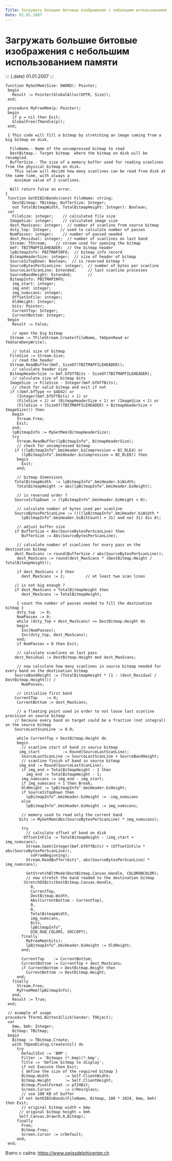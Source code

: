 ```yaml
---
Title: Загружать большие битовые изображения с небольшим использованием памяти
Date: 01.01.2007
---
```



Загружать большие битовые изображения с небольшим использованием памяти
=======================================================================

::: {.date}
01.01.2007
:::

    function MyGetMem(Size: DWORD): Pointer;
     begin
       Result := Pointer(GlobalAlloc(GPTR, Size));
     end;
     
     procedure MyFreeMem(p: Pointer);
     begin
       if p = nil then Exit;
       GlobalFree(THandle(p));
     end;
     
     { This code will fill a bitmap by stretching an image coming from a big bitmap on disk. 
     
      FileName.- Name of the uncompressed bitmap to read 
      DestBitmap.- Target bitmap  where the bitmap on disk will be resampled. 
      BufferSize.- The size of a memory buffer used for reading scanlines from the physical bitmap on disk. 
        This value will decide how many scanlines can be read from disk at the same time, with always a 
        minimum value of 2 scanlines. 
     
      Will return false on error. 
    }
     function GetDIBInBands(const FileName: string;
       DestBitmap: TBitmap; BufferSize: Integer;
       out TotalBitmapWidth, TotalBitmapHeight: Integer): Boolean;
     var
       FileSize: integer;    // calculated file size 
      ImageSize: integer;    // calculated image size 
      dest_MaxScans: integer;  // number of scanline from source bitmap 
      dsty_top: Integer;    // used to calculate number of passes 
      NumPasses: integer;    // number of passed needed 
      dest_Residual: integer;  // number of scanlines on last band 
      Stream: TStream;    // stream used for opening the bitmap 
      bmf: TBITMAPFILEHEADER;  // the bitmap header 
      lpBitmapInfo: PBITMAPINFO;  // bitmap info record 
      BitmapHeaderSize: integer;  // size of header of bitmap 
      SourceIsTopDown: Boolean;  // is reversed bitmap ? 
      SourceBytesPerScanLine: integer;  // number of bytes per scanline 
      SourceLastScanLine: Extended;     // last scanline processes 
      SourceBandHeight: Extended;       // 
      BitmapInfo: PBITMAPINFO;
       img_start: integer;
       img_end: integer;
       img_numscans: integer;
       OffsetInFile: integer;
       OldHeight: Integer;
       bits: Pointer;
       CurrentTop: Integer;
       CurrentBottom: Integer;
     begin
       Result := False;
     
       // open the big bitmap 
      Stream := TFileStream.Create(FileName, fmOpenRead or fmShareDenyWrite);
     
       // total size of bitmap 
      FileSize := Stream.Size;
       // read the header 
      Stream.ReadBuffer(bmf, SizeOf(TBITMAPFILEHEADER));
       // calculate header size 
      BitmapHeaderSize := bmf.bfOffBits - SizeOf(TBITMAPFILEHEADER);
       // calculate size of bitmap bits 
      ImageSize := FileSize - Integer(bmf.bfOffBits);
       // check for valid bitmap and exit if not 
      if ((bmf.bfType <> $4D42) or
         (Integer(bmf.bfOffBits) < 1) or
         (FileSize < 1) or (BitmapHeaderSize < 1) or (ImageSize < 1) or
         (FileSize < (SizeOf(TBITMAPFILEHEADER) + BitmapHeaderSize + ImageSize))) then
       begin
         Stream.Free;
         Exit;
       end;
       lpBitmapInfo := MyGetMem(BitmapHeaderSize);
       try
         Stream.ReadBuffer(lpBitmapInfo^, BitmapHeaderSize);
         // check for uncompressed bitmap 
        if ((lpBitmapInfo^.bmiHeader.biCompression = BI_RLE4) or
           (lpBitmapInfo^.bmiHeader.biCompression = BI_RLE8)) then
         begin
           Exit;
         end;
     
         // bitmap dimensions 
        TotalBitmapWidth  := lpBitmapInfo^.bmiHeader.biWidth;
         TotalBitmapHeight := abs(lpBitmapInfo^.bmiHeader.biHeight);
     
         // is reversed order ? 
        SourceIsTopDown := (lpBitmapInfo^.bmiHeader.biHeight < 0);
     
         // calculate number of bytes used per scanline 
        SourceBytesPerScanLine := ((((lpBitmapInfo^.bmiHeader.biWidth *
           lpBitmapInfo^.bmiHeader.biBitCount) + 31) and not 31) div 8);
     
         // adjust buffer size 
        if BufferSize < Abs(SourceBytesPerScanLine) then
           BufferSize := Abs(SourceBytesPerScanLine);
     
         // calculate number of scanlines for every pass on the destination bitmap 
        dest_MaxScans := round(BufferSize / abs(SourceBytesPerScanLine));
         dest_MaxScans := round(dest_MaxScans * (DestBitmap.Height / TotalBitmapHeight));
     
         if dest_MaxScans < 2 then
           dest_MaxScans := 2;         // at least two scan lines 
     
        // is not big enough ? 
        if dest_MaxScans > TotalBitmapHeight then
           dest_MaxScans := TotalBitmapHeight;
     
         { count the number of passes needed to fill the destination bitmap }
         dsty_top  := 0;
         NumPasses := 0;
         while (dsty_Top + dest_MaxScans) <= DestBitmap.Height do
         begin
           Inc(NumPasses);
           Inc(dsty_top, dest_MaxScans);
         end;
         if NumPasses = 0 then Exit;
     
         // calculate scanlines on last pass 
        dest_Residual := DestBitmap.Height mod dest_MaxScans;
     
         // now calculate how many scanlines in source bitmap needed for every band on the destination bitmap 
        SourceBandHeight := (TotalBitmapHeight * (1 - (dest_Residual / DestBitmap.Height))) /
           NumPasses;
     
         // initialize first band 
        CurrentTop    := 0;
         CurrentBottom := dest_MaxScans;
     
         // a floating point used in order to not loose last scanline precision on source bitmap 
        // because every band on target could be a fraction (not integral) on the source bitmap 
        SourceLastScanLine := 0.0;
     
         while CurrentTop < DestBitmap.Height do
         begin
           // scanline start of band in source bitmap 
          img_start          := Round(SourceLastScanLine);
           SourceLastScanLine := SourceLastScanLine + SourceBandHeight;
           // scanline finish of band in source bitmap 
          img_end := Round(SourceLastScanLine);
           if img_end > TotalBitmapHeight - 1 then
             img_end := TotalBitmapHeight - 1;
           img_numscans := img_end - img_start;
           if img_numscans < 1 then Break;
           OldHeight := lpBitmapInfo^.bmiHeader.biHeight;
           if SourceIsTopDown then
             lpBitmapInfo^.bmiHeader.biHeight := -img_numscans
           else
             lpBitmapInfo^.bmiHeader.biHeight := img_numscans;
     
           // memory used to read only the current band 
          bits := MyGetMem(Abs(SourceBytesPerScanLine) * img_numscans);
     
           try
             // calculate offset of band on disk 
            OffsetInFile := TotalBitmapHeight - (img_start + img_numscans);
             Stream.Seek(Integer(bmf.bfOffBits) + (OffsetInFile * abs(SourceBytesPerScanLine)),
               soFromBeginning);
             Stream.ReadBuffer(bits^, abs(SourceBytesPerScanLine) * img_numscans);
     
             SetStretchBltMode(DestBitmap.Canvas.Handle, COLORONCOLOR);
             // now stretch the band readed to the destination bitmap 
            StretchDIBits(DestBitmap.Canvas.Handle,
               0,
               CurrentTop,
               DestBitmap.Width,
               Abs(CurrentBottom - CurrentTop),
               0,
               0,
               TotalBitmapWidth,
               img_numscans,
               Bits,
               lpBitmapInfo^,
               DIB_RGB_COLORS, SRCCOPY);
           finally
             MyFreeMem(bits);
             lpBitmapInfo^.bmiHeader.biHeight := OldHeight;
           end;
     
           CurrentTop    := CurrentBottom;
           CurrentBottom := CurrentTop + dest_MaxScans;
           if CurrentBottom > DestBitmap.Height then
             CurrentBottom := DestBitmap.Height;
         end;
       finally
         Stream.Free;
         MyFreeMem(lpBitmapInfo);
       end;
       Result := True;
     end;
     
     // example of usage 
    procedure TForm1.Button1Click(Sender: TObject);
     var
       bmw, bmh: Integer;
       Bitmap: TBitmap;
     begin
       Bitmap := TBitmap.Create;
       with TOpenDialog.Create(nil) do
         try
           DefaultExt := 'BMP';
           Filter := 'Bitmaps (*.bmp)|*.bmp';
           Title := 'Define bitmap to display';
           if not Execute then Exit;
           { define the size of the required bitmap }
           Bitmap.Width       := Self.ClientWidth;
           Bitmap.Height      := Self.ClientHeight;
           Bitmap.PixelFormat := pf24Bit;
           Screen.Cursor      := crHourglass;
           // use 100 KB of buffer 
          if not GetDIBInBands(FileName, Bitmap, 100 * 1024, bmw, bmh) then Exit;
           // original bitmap width = bmw 
          // original bitmap height = bmh 
          Self.Canvas.Draw(0,0,Bitmap);
         finally
           Free;
           Bitmap.Free;
           Screen.Cursor := crDefault;
         end;
     end;

Взято с сайта: <https://www.swissdelphicenter.ch>
